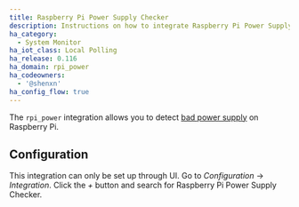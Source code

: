 ```yaml
---
title: Raspberry Pi Power Supply Checker
description: Instructions on how to integrate Raspberry Pi Power Supply Checker within Home Assistant.
ha_category:
  - System Monitor
ha_iot_class: Local Polling
ha_release: 0.116
ha_domain: rpi_power
ha_codeowners:
  - '@shenxn'
ha_config_flow: true
---
```


The `rpi_power` integration allows you to detect [bad power supply](https://www.raspberrypi.org/documentation/hardware/raspberrypi/power/README.md) on Raspberry Pi. 

## Configuration

This integration can only be set up through UI. Go to *Configuration* -> *Integration*. Click the *+* button and search for Raspberry Pi Power Supply Checker.
